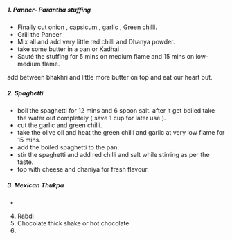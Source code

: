 ##### 1. **Panner- Parantha stuffing**

- Finally cut onion , capsicum , garlic , Green chilli.
- Grill the Paneer
- Mix all and add very little red chilli and Dhanya powder.
- take some butter in a pan or Kadhai 
- Sauté the stuffing for 5 mins on medium flame and 15 mins on low-medium flame.

add between bhakhri and little more butter on top and eat our heart out.

##### 2. Spaghetti

- boil the spaghetti for 12 mins and 6 spoon salt. after it get boiled take the water out completely ( save 1 cup for later use ).
- cut the garlic and green chilli.
- take the olive oil and heat the green chilli and garlic at very low flame for 15 mins.
- add the boiled spaghetti to the pan.
- stir the spaghetti and add red chilli and salt while stirring as per the taste.
- top with cheese and dhaniya for fresh flavour.

##### 3. Mexican Thukpa
 - 

4. Rabdi
5. Chocolate thick shake or hot chocolate
6. 
